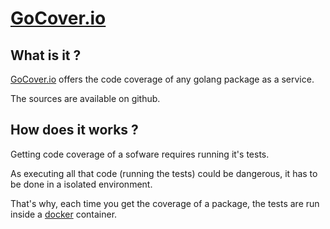 [GoCover.io](http://gocover.io)
===============================


What is it ?
------------

[GoCover.io](http://gocover.io) offers the code coverage of any golang package as a service.

The sources are available on github.

How does it works ?
-------------------

Getting code coverage of a sofware requires running it's tests.

As executing all that code (running the tests) could be dangerous, it has to be done in a isolated environment.

That's why, each time you get the coverage of a package, the tests are run inside a [docker](http://docker.io) container.